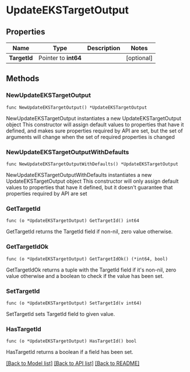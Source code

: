 # UpdateEKSTargetOutput

## Properties

Name | Type | Description | Notes
------------ | ------------- | ------------- | -------------
**TargetId** | Pointer to **int64** |  | [optional] 

## Methods

### NewUpdateEKSTargetOutput

`func NewUpdateEKSTargetOutput() *UpdateEKSTargetOutput`

NewUpdateEKSTargetOutput instantiates a new UpdateEKSTargetOutput object
This constructor will assign default values to properties that have it defined,
and makes sure properties required by API are set, but the set of arguments
will change when the set of required properties is changed

### NewUpdateEKSTargetOutputWithDefaults

`func NewUpdateEKSTargetOutputWithDefaults() *UpdateEKSTargetOutput`

NewUpdateEKSTargetOutputWithDefaults instantiates a new UpdateEKSTargetOutput object
This constructor will only assign default values to properties that have it defined,
but it doesn't guarantee that properties required by API are set

### GetTargetId

`func (o *UpdateEKSTargetOutput) GetTargetId() int64`

GetTargetId returns the TargetId field if non-nil, zero value otherwise.

### GetTargetIdOk

`func (o *UpdateEKSTargetOutput) GetTargetIdOk() (*int64, bool)`

GetTargetIdOk returns a tuple with the TargetId field if it's non-nil, zero value otherwise
and a boolean to check if the value has been set.

### SetTargetId

`func (o *UpdateEKSTargetOutput) SetTargetId(v int64)`

SetTargetId sets TargetId field to given value.

### HasTargetId

`func (o *UpdateEKSTargetOutput) HasTargetId() bool`

HasTargetId returns a boolean if a field has been set.


[[Back to Model list]](../README.md#documentation-for-models) [[Back to API list]](../README.md#documentation-for-api-endpoints) [[Back to README]](../README.md)


